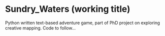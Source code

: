 # Sundry_Waters (working title)
Python written text-based adventure game, part of PhD project on exploring creative mapping. Code to follow...
